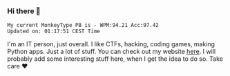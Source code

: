 ### Hi there 👋
<!-- PB START -->
```
My current MonkeyType PB is - WPM:94.21 Acc:97.42
Updated on: 01:17:51 CEST Time
```
<!-- PB END -->
I'm an IT person, just overall. I like CTFs, hacking, coding games, making Python apps. Just a lot of stuff.
You can check out my website [here](https://skill3472.github.io/).
I will probably add some interesting stuff here, when I get the idea to do so. Take care ❤️
